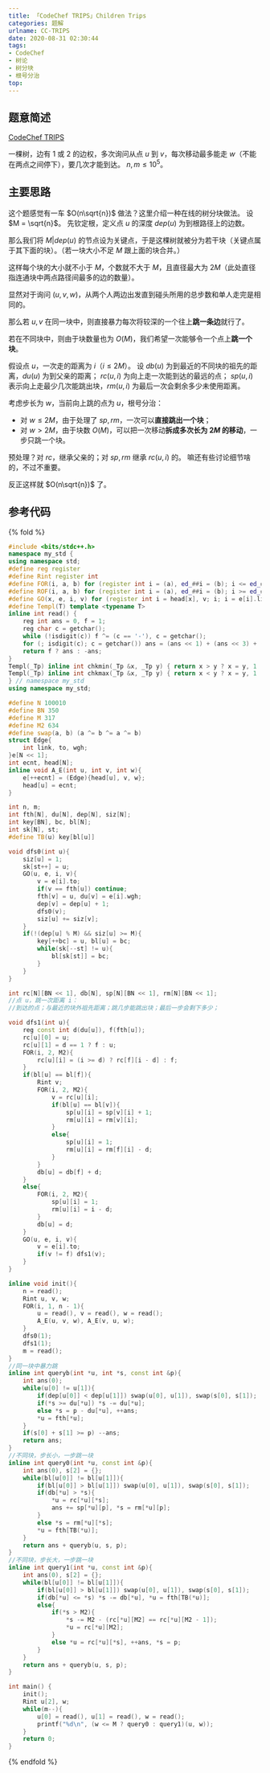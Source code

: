```yaml
---
title: 「CodeChef TRIPS」Children Trips
categories: 题解
urlname: CC-TRIPS
date: 2020-08-31 02:30:44
tags:
- CodeChef
- 树论
- 树分块
- 根号分治
top:
---
```


## 题意简述

[CodeChef TRIPS](https://www.codechef.com/problems/TRIPS)

一棵树，边有 $1$ 或 $2$ 的边权，多次询问从点 $u$ 到 $v$，每次移动最多能走 $w$（不能在两点之间停下），要几次才能到达。
$n, m\le 10^5$。

<!-- more -->

## 主要思路

这个题感觉有一车 $O(n\sqrt{n})$ 做法？这里介绍一种在线的树分块做法。
设 $M = \sqrt{n}$。
先钦定根，定义点 $u$ 的深度 $dep(u)$ 为到根路径上的边数。

那么我们将 $M | dep(u)$ 的节点设为关键点，于是这棵树就被分为若干块（关键点属于其下面的块）。（若一块大小不足 $M$ 跟上面的块合并。）

这样每个块的大小就不小于 $M$，个数就不大于 $M$，且直径最大为 $2M$（此处直径指连通块中两点路径间最多的边的数量）。

显然对于询问 $(u, v, w)$，从两个人两边出发直到碰头所用的总步数和单人走完是相同的。

那么若 $u, v$ 在同一块中，则直接暴力每次将较深的一个往上**跳一条边**就行了。

若在不同块中，则由于块数量也为 $O(M)$，我们希望一次能够令一个点上**跳一个块**。

假设点 $u$，一次走的距离为 $i$（$i\le 2M$）。
设 $db(u)$ 为到最近的不同块的祖先的距离，$du(u)$ 为到父亲的距离；
$rc(u, i)$ 为向上走一次能到达的最远的点；
$sp(u, i)$ 表示向上走最少几次能跳出块，$rm(u, i)$ 为最后一次会剩余多少未使用距离。

考虑步长为 $w$，当前向上跳的点为 $u$，根号分治：
- 对 $w\le 2M$，由于处理了 $sp, rm$，一次可以**直接跳出一个块**；
- 对 $w > 2M$，由于块数 $O(M)$，可以把一次移动**拆成多次长为 $2M$ 的移动**，一步只跳一个块。

预处理？对 $rc$，继承父亲的；对 $sp, rm$ 继承 $rc(u, i)$ 的。
嘛还有些讨论细节啥的，不过不重要。

反正这样就 $O(n\sqrt{n})$ 了。

## 参考代码

{% fold %}
```cpp
#include <bits/stdc++.h>
namespace my_std {
using namespace std;
#define reg register
#define Rint register int
#define FOR(i, a, b) for (register int i = (a), ed_##i = (b); i <= ed_##i; ++i)
#define ROF(i, a, b) for (register int i = (a), ed_##i = (b); i >= ed_##i; --i)
#define GO(x, e, i, v) for (register int i = head[x], v; i; i = e[i].link)
#define Templ(T) template <typename T>
inline int read() {
    reg int ans = 0, f = 1;
    reg char c = getchar();
    while (!isdigit(c)) f ^= (c == '-'), c = getchar();
    for (; isdigit(c); c = getchar()) ans = (ans << 1) + (ans << 3) + (c ^ 48);
    return f ? ans : -ans;
}
Templ(_Tp) inline int chkmin(_Tp &x, _Tp y) { return x > y ? x = y, 1 : 0; }
Templ(_Tp) inline int chkmax(_Tp &x, _Tp y) { return x < y ? x = y, 1 : 0; }
} // namespace my_std
using namespace my_std;

#define N 100010
#define BN 350
#define M 317
#define M2 634
#define swap(a, b) (a ^= b ^= a ^= b)
struct Edge{
    int link, to, wgh;
}e[N << 1];
int ecnt, head[N];
inline void A_E(int u, int v, int w){
    e[++ecnt] = (Edge){head[u], v, w};
    head[u] = ecnt;
}

int n, m;
int fth[N], du[N], dep[N], siz[N];
int key[BN], bc, bl[N];
int sk[N], st;
#define TB(u) key[bl[u]]

void dfs0(int u){
    siz[u] = 1;
    sk[st++] = u;
    GO(u, e, i, v){
        v = e[i].to;
        if(v == fth[u]) continue;
        fth[v] = u, du[v] = e[i].wgh;
        dep[v] = dep[u] + 1;
        dfs0(v);
        siz[u] += siz[v];
    }
    if(!(dep[u] % M) && siz[u] >= M){
        key[++bc] = u, bl[u] = bc;
        while(sk[--st] != u){
            bl[sk[st]] = bc;
        }
    }
}

int rc[N][BN << 1], db[N], sp[N][BN << 1], rm[N][BN << 1];
//点 u，跳一次距离 i：
//到达的点；与最近的块外祖先距离；跳几步能跳出块；最后一步会剩下多少；

void dfs1(int u){
    reg const int d(du[u]), f(fth[u]);
    rc[u][0] = u;
    rc[u][1] = d == 1 ? f : u;
    FOR(i, 2, M2){
        rc[u][i] = (i >= d) ? rc[f][i - d] : f;
    }
    if(bl[u] == bl[f]){
        Rint v;
        FOR(i, 2, M2){
            v = rc[u][i];
            if(bl[u] == bl[v]){
                sp[u][i] = sp[v][i] + 1;
                rm[u][i] = rm[v][i];
            }
            else{
                sp[u][i] = 1;
                rm[u][i] = rm[f][i] - d;
            }
        }
        db[u] = db[f] + d;
    }
    else{
        FOR(i, 2, M2){
            sp[u][i] = 1;
            rm[u][i] = i - d;
        }
        db[u] = d;
    }
    GO(u, e, i, v){
        v = e[i].to;
        if(v != f) dfs1(v);
    }
}

inline void init(){
    n = read();
    Rint u, v, w;
    FOR(i, 1, n - 1){
        u = read(), v = read(), w = read();
        A_E(u, v, w), A_E(v, u, w);
    }
    dfs0(1);
    dfs1(1);
    m = read();
}
//同一块中暴力跳
inline int queryb(int *u, int *s, const int &p){
    int ans(0);
    while(u[0] != u[1]){
        if(dep[u[0]] < dep[u[1]]) swap(u[0], u[1]), swap(s[0], s[1]);
        if(*s >= du[*u]) *s -= du[*u];
        else *s = p - du[*u], ++ans;
        *u = fth[*u];
    }
    if(s[0] + s[1] >= p) --ans;
    return ans;
}
//不同块，步长小，一步跳一块
inline int query0(int *u, const int &p){
    int ans(0), s[2] = {};
    while(bl[u[0]] != bl[u[1]]){
        if(bl[u[0]] > bl[u[1]]) swap(u[0], u[1]), swap(s[0], s[1]);
        if(db[*u] > *s){
            *u = rc[*u][*s];
            ans += sp[*u][p], *s = rm[*u][p];
        }
        else *s = rm[*u][*s];
        *u = fth[TB(*u)];
    }
    return ans + queryb(u, s, p);
}
//不同块，步长大，一步跳一块
inline int query1(int *u, const int &p){
    int ans(0), s[2] = {};
    while(bl[u[0]] != bl[u[1]]){
        if(bl[u[0]] > bl[u[1]]) swap(u[0], u[1]), swap(s[0], s[1]);
        if(db[*u] <= *s) *s -= db[*u], *u = fth[TB(*u)];
        else{
            if(*s > M2){
                *s -= M2 - (rc[*u][M2] == rc[*u][M2 - 1]);
                *u = rc[*u][M2];
            }
            else *u = rc[*u][*s], ++ans, *s = p;
        }
    }
    return ans + queryb(u, s, p);
}

int main() {
    init();
    Rint u[2], w;
    while(m--){
        u[0] = read(), u[1] = read(), w = read();
        printf("%d\n", (w <= M ? query0 : query1)(u, w));
    }
    return 0;
}
```
{% endfold %}